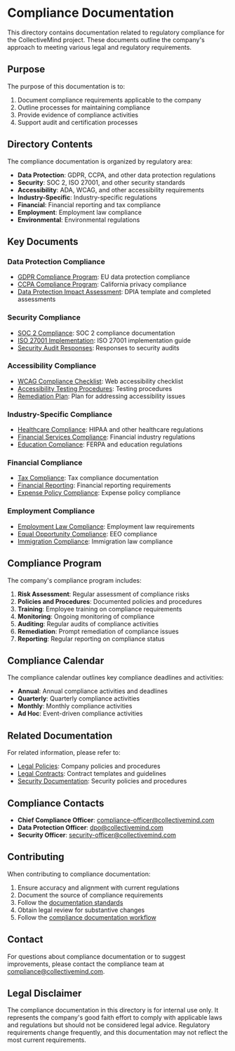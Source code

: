 # Compliance Documentation

This directory contains documentation related to regulatory compliance for the CollectiveMind project. These documents outline the company's approach to meeting various legal and regulatory requirements.

## Purpose

The purpose of this documentation is to:

1. Document compliance requirements applicable to the company
2. Outline processes for maintaining compliance
3. Provide evidence of compliance activities
4. Support audit and certification processes

## Directory Contents

The compliance documentation is organized by regulatory area:

- **Data Protection**: GDPR, CCPA, and other data protection regulations
- **Security**: SOC 2, ISO 27001, and other security standards
- **Accessibility**: ADA, WCAG, and other accessibility requirements
- **Industry-Specific**: Industry-specific regulations
- **Financial**: Financial reporting and tax compliance
- **Employment**: Employment law compliance
- **Environmental**: Environmental regulations

## Key Documents

### Data Protection Compliance

- [GDPR Compliance Program](./data-protection/gdpr-compliance-program.md): EU data protection compliance
- [CCPA Compliance Program](./data-protection/ccpa-compliance-program.md): California privacy compliance
- [Data Protection Impact Assessment](./data-protection/dpia-template.md): DPIA template and completed assessments

### Security Compliance

- [SOC 2 Compliance](./security/soc2-compliance.md): SOC 2 compliance documentation
- [ISO 27001 Implementation](./security/iso27001-implementation.md): ISO 27001 implementation guide
- [Security Audit Responses](./security/audit-responses/): Responses to security audits

### Accessibility Compliance

- [WCAG Compliance Checklist](./accessibility/wcag-compliance-checklist.md): Web accessibility checklist
- [Accessibility Testing Procedures](./accessibility/accessibility-testing.md): Testing procedures
- [Remediation Plan](./accessibility/remediation-plan.md): Plan for addressing accessibility issues

### Industry-Specific Compliance

- [Healthcare Compliance](./industry/healthcare-compliance.md): HIPAA and other healthcare regulations
- [Financial Services Compliance](./industry/financial-services-compliance.md): Financial industry regulations
- [Education Compliance](./industry/education-compliance.md): FERPA and education regulations

### Financial Compliance

- [Tax Compliance](./financial/tax-compliance.md): Tax compliance documentation
- [Financial Reporting](./financial/financial-reporting.md): Financial reporting requirements
- [Expense Policy Compliance](./financial/expense-policy-compliance.md): Expense policy compliance

### Employment Compliance

- [Employment Law Compliance](./employment/employment-law-compliance.md): Employment law requirements
- [Equal Opportunity Compliance](./employment/equal-opportunity-compliance.md): EEO compliance
- [Immigration Compliance](./employment/immigration-compliance.md): Immigration law compliance

## Compliance Program

The company's compliance program includes:

1. **Risk Assessment**: Regular assessment of compliance risks
2. **Policies and Procedures**: Documented policies and procedures
3. **Training**: Employee training on compliance requirements
4. **Monitoring**: Ongoing monitoring of compliance
5. **Auditing**: Regular audits of compliance activities
6. **Remediation**: Prompt remediation of compliance issues
7. **Reporting**: Regular reporting on compliance status

## Compliance Calendar

The compliance calendar outlines key compliance deadlines and activities:

- **Annual**: Annual compliance activities and deadlines
- **Quarterly**: Quarterly compliance activities
- **Monthly**: Monthly compliance activities
- **Ad Hoc**: Event-driven compliance activities

## Related Documentation

For related information, please refer to:

- [Legal Policies](../policies/): Company policies and procedures
- [Legal Contracts](../contracts/): Contract templates and guidelines
- [Security Documentation](../../technical/security/): Security policies and procedures

## Compliance Contacts

- **Chief Compliance Officer**: [compliance-officer@collectivemind.com](mailto:compliance-officer@collectivemind.com)
- **Data Protection Officer**: [dpo@collectivemind.com](mailto:dpo@collectivemind.com)
- **Security Officer**: [security-officer@collectivemind.com](mailto:security-officer@collectivemind.com)

## Contributing

When contributing to compliance documentation:

1. Ensure accuracy and alignment with current regulations
2. Document the source of compliance requirements
3. Follow the [documentation standards](../../process/standards/documentation-standards.md)
4. Obtain legal review for substantive changes
5. Follow the [compliance documentation workflow](../../process/workflows/compliance-documentation-workflow.md)

## Contact

For questions about compliance documentation or to suggest improvements, please contact the compliance team at [compliance@collectivemind.com](mailto:compliance@collectivemind.com).

## Legal Disclaimer

The compliance documentation in this directory is for internal use only. It represents the company's good faith effort to comply with applicable laws and regulations but should not be considered legal advice. Regulatory requirements change frequently, and this documentation may not reflect the most current requirements. 